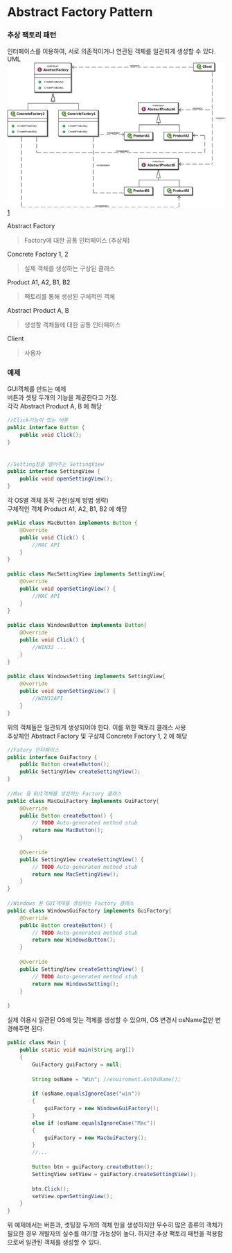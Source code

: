 # Abstract Factory Pattern

### 추상 팩토리 패턴
인터페이스를 이용하여, 서로 의존적이거나 연관된 객체를 일관되게 생성할 수 있다.   
UML  
![](images/Abstract_factory_UML.svg.png)[1]  

[1]:https://ko.wikipedia.org/wiki/%EC%B6%94%EC%83%81_%ED%8C%A9%ED%86%A0%EB%A6%AC_%ED%8C%A8%ED%84%B4  

Abstract Factory
> Factory에 대한 공통 인터페이스 (추상체)

Concrete Factory 1, 2
>실제 객체를 생성하는 구상된 클래스

Product A1, A2, B1, B2
> 팩토리를 통해 생성된 구체적인 객체

Abstract Product A, B
> 생성할 객체들에 대한 공통 인터페이스

Client
> 사용자


### 예제
GUI객체를 만드는 예제  
버튼과 셋팅 두개의 기능을 제공한다고 가정.  
각각 Abstract Product A, B 에 해당
```java
//Click기능이 있는 버튼
public interface Button {
	public void Click();
}


//Setting창을 열어주는 SettingView
public interface SettingView {
	public void openSettingView();
}
```
각 OS별 객체 동작 구현(실제 방법 생략)  
구체적인 객체 Product A1, A2, B1, B2  에 해당
```java
public class MacButton implements Button {
	@Override
	public void Click() {
		//MAC API		
	}
}

public class MacSettingView implements SettingView{
	@Override
	public void openSettingView() {
		//MAC API		
	}
}

public class WindowsButton implements Button{
	@Override
	public void Click() {
		//WIN32 ...
	}
}

public class WindowsSetting implements SettingView{
	@Override
	public void openSettingView() {
		//WIN32API		
	}
}
```
위의 객체들은 일관되게 생성되어야 한다.
이를 위한 팩토리 클래스 사용  
추상체인 Abstract Factory 및
구상체 Concrete Factory 1, 2  에 해당
```java
//Fatory 인터페이스
public interface GuiFactory {
	public Button createButton();
	public SettingView createSettingView();
}

//Mac 용 GUI객체를 생성하는 Factory 클래스
public class MacGuiFactory implements GuiFactory{
	@Override
	public Button createButton() {
		// TODO Auto-generated method stub
		return new MacButton();
	}

	@Override
	public SettingView createSettingView() {
		// TODO Auto-generated method stub
		return new MacSettingView();
	}
}

//Windows 용 GUI객체를 생성하는 Factory 클래스
public class WindowsGuiFactory implements GuiFactory{
	@Override
	public Button createButton() {
		// TODO Auto-generated method stub
		return new WindowsButton();
	}

	@Override
	public SettingView createSettingView() {
		// TODO Auto-generated method stub
		return new WindowsSetting();
	}

}
```
실제 이용시 일관된 OS에 맞는 객체를 생성할 수 있으며, OS 변경시 osName값만 변경해주면 된다.

```java
public class Main {
	public static void main(String arg[])
	{
		GuiFactory guiFactory = null;
		
		String osName = "Win"; //enviroment.GetOsName();
		
		if (osName.equalsIgnoreCase("win"))
		{
			guiFactory = new WindowsGuiFactory();
		}
		else if (osName.equalsIgnoreCase("Mac"))
		{
			guiFactory = new MacGuiFactory();
		}
		//...
		
		Button btn = guiFactory.createButton();
		SettingView setView = guiFactory.createSettingView();
		
		btn.Click();
		setView.openSettingView();
	}
}
```
위 예제에서는 버튼과, 셋팅창 두개의 객체 만을 생성하지만 무수히 많은 종류의 객체가 필요한 경우 개발자의 실수를 야기할 가능성이 높다.
하지만 추상 팩토리 패턴을 적용함으로써 일관된 객체를 생성할 수 있다.
